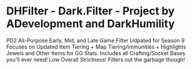# DHFilter - Dark.Filter - Project by ADevelopment and DarkHumility
PD2 All-Purpose Early, Mid, and Late Game Filter Udpated for Season 9
Focuses on Updated Item Tiering + Map Tiering/Immunities + Highlights Jewels and Other Items for GG Stats. Includes all Crafting/Socket Bases you'll ever need!
Low Overall Strictness! Filters out the garbage though!
